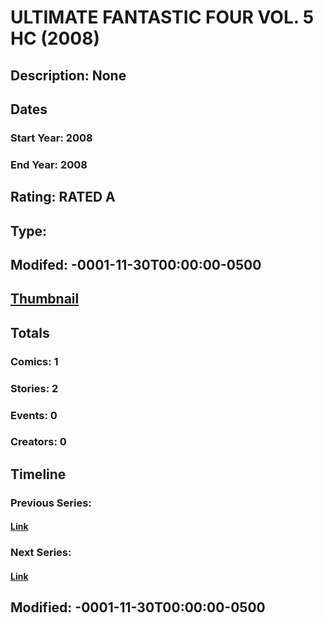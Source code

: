 # ULTIMATE FANTASTIC FOUR VOL. 5 HC (2008)
## Description: None
## Dates
### Start Year: 2008
### End Year: 2008
## Rating: RATED A
## Type: 
## Modifed: -0001-11-30T00:00:00-0500
## [Thumbnail](http://i.annihil.us/u/prod/marvel/i/mg/2/b0/4bb71542500f4.jpg)
## Totals
### Comics: 1
### Stories: 2
### Events: 0
### Creators: 0
## Timeline
### Previous Series: 
#### [Link]()
### Next Series: 
#### [Link]()
## Modified: -0001-11-30T00:00:00-0500